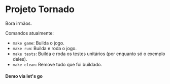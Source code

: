 # Projeto Tornado
Bora irmãos.

Comandos atualmente:
* `make game`: Builda o jogo.
* `make run`: Builda e roda o jogo.
* `make tests`: Builda e roda os testes unitários (por enquanto só o exemplo deles).
* `make clean`: Remove tudo que foi buildado.

#### Demo via let's go